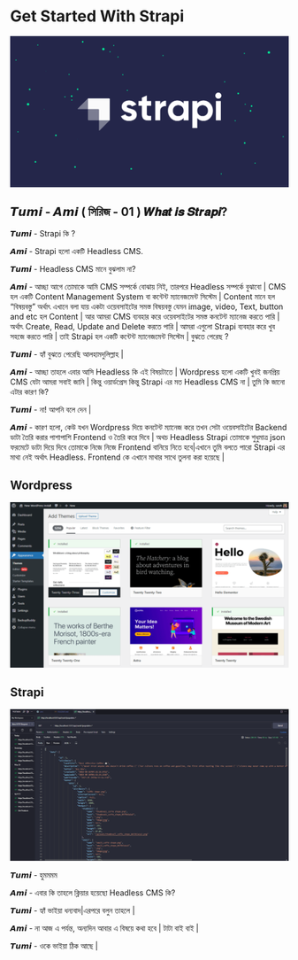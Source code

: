 # Get Started With Strapi

![Strapi Banner](./public/images/strapibanner.png)

## 𝙏𝙪𝙢𝙞 - 𝘼𝙢𝙞 ( সিরিজ - 01 ) 𝑾𝒉𝒂𝒕 𝒊𝒔 𝑺𝒕𝒓𝒂𝒑𝒊?

𝙏𝙪𝙢𝙞 - Strapi কি ?

𝘼𝙢𝙞 - Strapi হলো একটি Headless CMS.

𝙏𝙪𝙢𝙞 - Headless CMS মানে বুঝলাম না?

𝘼𝙢𝙞 - আচ্ছা আগে তোমাকে আমি CMS সম্পর্কে বোঝায় নিই, তারপরে Headless সম্পর্কে বুঝাবো | CMS হল একটি Content Management System বা কন্টেন্ট ম্যানেজমেন্ট সিস্টেম | Content মানে হল “বিষয়বস্তু” অর্থাৎ এখানে বলা যায় একটা ওয়েবসাইটের সমস্ত বিষয়বস্তু যেমন image, video, Text, button and etc হল Content | আর আমরা CMS ব্যবহার করে ওয়েবসাইটের সমস্ত কনটেন্ট ম্যানেজ করতে পারি | অর্থাৎ Create, Read, Update and Delete করতে পারি | আমরা এগুলো Strapi ব্যবহার করে খুব সহজে করতে পারি | তাই Strapi হল একটি কন্টেন্ট ম্যানেজমেন্ট সিস্টেম | বুঝতে পেরেছ ?

𝙏𝙪𝙢𝙞 - হ্যাঁ বুঝতে পেরেছি আলহামদুলিল্লাহ |

𝘼𝙢𝙞 - আচ্ছা তাহলে এবার আসি Headless কি এই বিষয়টাতে | Wordpress হলো একটি খুবই জনপ্রিয় CMS যেটা আমরা সবাই জানি | কিন্তু ওয়ার্ডপ্রেস কিন্তু Strapi এর মত Headless CMS না | তুমি কি জানো এটার কারণ কি?

𝙏𝙪𝙢𝙞 - না! আপনি বলে দেন |

𝘼𝙢𝙞 - কারণ হলো, কেউ যখন Wordpress দিয়ে কনটেন্ট ম্যানেজ করে তখন সেটা ওয়েবসাইটের Backend ডাটা তৈরি করার পাশাপাশি Frontend ও তৈরি করে দিবে | অথচ Headless Strapi তোমাকে শুধুমাত্র json ফরমেটে ডাটা দিয়ে দিবে তোমাকে নিজে নিজে Frontend বানিয়ে নিতে হবে|এখানে তুমি বলতে পারো Strapi এর মাথা নেই অর্থাৎ Headless. Frontend কে এখানে মাথার সাথে তুলনা করা হয়েছে |

## Wordpress

![Wordpress](./public/images/wordpress.png)

## Strapi

![Wordpress](./public/images/strpijson.png)

𝙏𝙪𝙢𝙞 - হুমমমম

𝘼𝙢𝙞 - এবার কি তাহলে ক্লিয়ার হয়েছো Headless CMS কি?

𝙏𝙪𝙢𝙞 - হ্যাঁ ভাইয়া ধন্যবাদ|এরপরে বলুন তাহলে |

𝘼𝙢𝙞 - না আজ এ পর্যন্ত, অন্যদিন আবার এ বিষয়ে কথা হবে | টাটা বাই বাই |

𝙏𝙪𝙢𝙞 - ওকে ভাইয়া ঠিক আছে |
